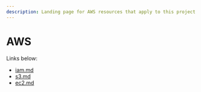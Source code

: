 ```yaml
---
description: Landing page for AWS resources that apply to this project
---
```


# AWS

Links below:

* [iam.md](iam/iam.md "mention")
* [s3.md](s3/s3.md "mention")
* [ec2.md](ec2/ec2.md "mention")
